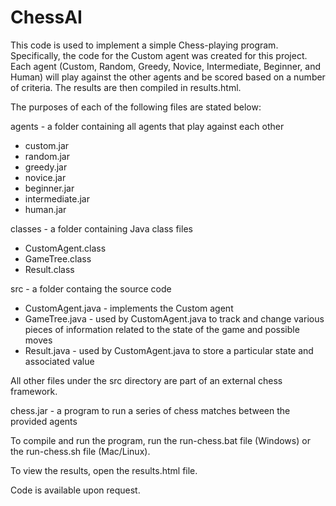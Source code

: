 # ChessAI
This code is used to implement a simple Chess-playing program. Specifically, the code for the Custom agent was created for this project. Each agent (Custom, Random, Greedy, Novice, Intermediate, Beginner, and Human) will play against the other agents and be scored based on a number of criteria. The results are then compiled in results.html.

The purposes of each of the following files are stated below:

agents - a folder containing all agents that play against each other
- custom.jar
- random.jar
- greedy.jar
- novice.jar
- beginner.jar
- intermediate.jar
- human.jar

classes - a folder containing Java class files
- CustomAgent.class
- GameTree.class
- Result.class

src - a folder containg the source code
- CustomAgent.java - implements the Custom agent
- GameTree.java - used by CustomAgent.java to track and change various pieces of information related to the state of the game and possible moves
- Result.java - used by CustomAgent.java to store a particular state and associated value

All other files under the src directory are part of an external chess framework.

chess.jar - a program to run a series of chess matches between the provided agents

To compile and run the program, run the run-chess.bat file (Windows) or the run-chess.sh file (Mac/Linux).

To view the results, open the results.html file.

Code is available upon request.
